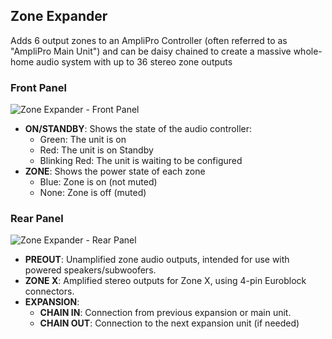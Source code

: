 ## Zone Expander
Adds 6 output zones to an AmpliPro Controller (often referred to as "AmpliPro Main Unit") and can be daisy chained to create a massive whole-home audio system with up to 36 stereo zone outputs

### Front Panel


![Zone Expander - Front Panel]( imgs/expansion_front_panel.jpg)

- **ON/STANDBY**: Shows the state of the audio controller:
    * Green: The unit is on
    * Red: The unit is on Standby
    * Blinking Red: The unit is waiting to be configured
- **ZONE**: Shows the power state of each zone
    * Blue: Zone is on (not muted)
    * None: Zone is off (muted)

### Rear Panel

![Zone Expander - Rear Panel]( imgs/expansion_rear_panel.jpg)

- **PREOUT**: Unamplified zone audio outputs, intended for use with powered speakers/subwoofers.
- **ZONE X**: Amplified stereo outputs for Zone X, using 4-pin Euroblock connectors.
- **EXPANSION**:
    * **CHAIN IN**: Connection from previous expansion or main unit.
    * **CHAIN OUT**: Connection to the next expansion unit (if needed)
